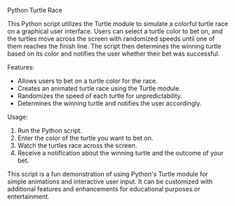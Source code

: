 Python Turtle Race

This Python script utilizes the Turtle module to simulate a colorful turtle race on a graphical user interface. Users can select a turtle color to bet on, and the turtles move across the screen with randomized speeds until one of them reaches the finish line. The script then determines the winning turtle based on its color and notifies the user whether their bet was successful.

Features:
- Allows users to bet on a turtle color for the race.
- Creates an animated turtle race using the Turtle module.
- Randomizes the speed of each turtle for unpredictability.
- Determines the winning turtle and notifies the user accordingly.

Usage:
1. Run the Python script.
2. Enter the color of the turtle you want to bet on.
3. Watch the turtles race across the screen.
4. Receive a notification about the winning turtle and the outcome of your bet.

This script is a fun demonstration of using Python's Turtle module for simple animations and interactive user input. It can be customized with additional features and enhancements for educational purposes or entertainment.

